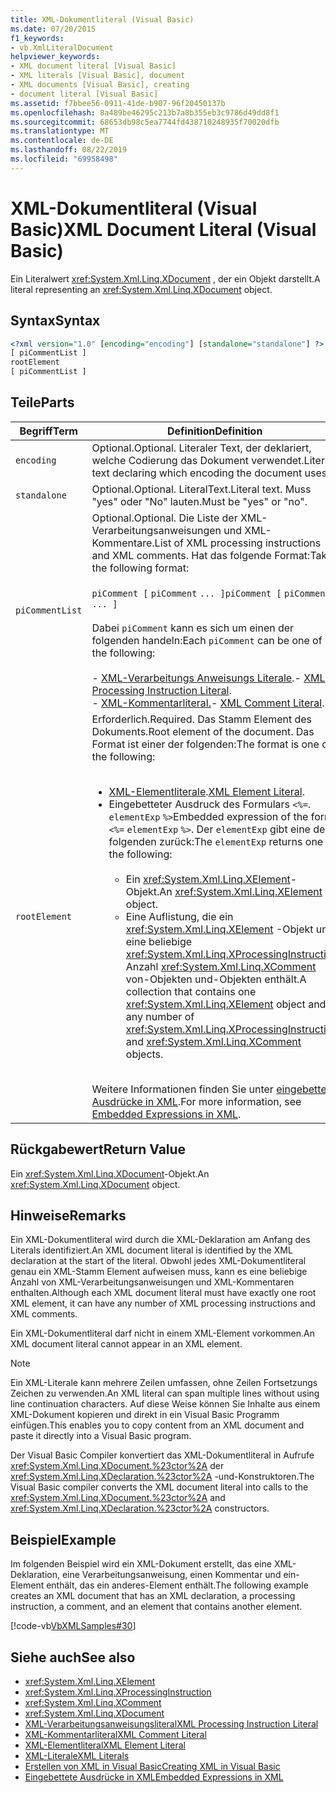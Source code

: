 ```yaml
---
title: XML-Dokumentliteral (Visual Basic)
ms.date: 07/20/2015
f1_keywords:
- vb.XmlLiteralDocument
helpviewer_keywords:
- XML document literal [Visual Basic]
- XML literals [Visual Basic], document
- XML documents [Visual Basic], creating
- document literal [Visual Basic]
ms.assetid: f7bbee56-0911-41de-b907-96f20450137b
ms.openlocfilehash: 8a489be46295c213b7a8b355eb3c9786d49dd8f1
ms.sourcegitcommit: 68653db98c5ea7744fd438710248935f70020dfb
ms.translationtype: MT
ms.contentlocale: de-DE
ms.lasthandoff: 08/22/2019
ms.locfileid: "69958498"
---
```

# <a name="xml-document-literal-visual-basic"></a><span data-ttu-id="881cb-102">XML-Dokumentliteral (Visual Basic)</span><span class="sxs-lookup"><span data-stu-id="881cb-102">XML Document Literal (Visual Basic)</span></span>
<span data-ttu-id="881cb-103">Ein Literalwert <xref:System.Xml.Linq.XDocument> , der ein Objekt darstellt.</span><span class="sxs-lookup"><span data-stu-id="881cb-103">A literal representing an <xref:System.Xml.Linq.XDocument> object.</span></span>  
  
## <a name="syntax"></a><span data-ttu-id="881cb-104">Syntax</span><span class="sxs-lookup"><span data-stu-id="881cb-104">Syntax</span></span>  
  
```xml  
<?xml version="1.0" [encoding="encoding"] [standalone="standalone"] ?>  
[ piCommentList ]  
rootElement  
[ piCommentList ]  
```  
  
## <a name="parts"></a><span data-ttu-id="881cb-105">Teile</span><span class="sxs-lookup"><span data-stu-id="881cb-105">Parts</span></span>  
  
|<span data-ttu-id="881cb-106">Begriff</span><span class="sxs-lookup"><span data-stu-id="881cb-106">Term</span></span>|<span data-ttu-id="881cb-107">Definition</span><span class="sxs-lookup"><span data-stu-id="881cb-107">Definition</span></span>|  
|---|---|  
|`encoding`|<span data-ttu-id="881cb-108">Optional.</span><span class="sxs-lookup"><span data-stu-id="881cb-108">Optional.</span></span> <span data-ttu-id="881cb-109">Literaler Text, der deklariert, welche Codierung das Dokument verwendet.</span><span class="sxs-lookup"><span data-stu-id="881cb-109">Literal text declaring which encoding the document uses.</span></span>|  
|`standalone`|<span data-ttu-id="881cb-110">Optional.</span><span class="sxs-lookup"><span data-stu-id="881cb-110">Optional.</span></span> <span data-ttu-id="881cb-111">LiteralText.</span><span class="sxs-lookup"><span data-stu-id="881cb-111">Literal text.</span></span> <span data-ttu-id="881cb-112">Muss "yes" oder "No" lauten.</span><span class="sxs-lookup"><span data-stu-id="881cb-112">Must be "yes" or "no".</span></span>|  
|`piCommentList`|<span data-ttu-id="881cb-113">Optional.</span><span class="sxs-lookup"><span data-stu-id="881cb-113">Optional.</span></span> <span data-ttu-id="881cb-114">Die Liste der XML-Verarbeitungsanweisungen und XML-Kommentare.</span><span class="sxs-lookup"><span data-stu-id="881cb-114">List of XML processing instructions and XML comments.</span></span> <span data-ttu-id="881cb-115">Hat das folgende Format:</span><span class="sxs-lookup"><span data-stu-id="881cb-115">Takes the following format:</span></span><br /><br /> <span data-ttu-id="881cb-116">`piComment [` `piComment` `... ]`</span><span class="sxs-lookup"><span data-stu-id="881cb-116">`piComment [` `piComment` `... ]`</span></span><br /><br /> <span data-ttu-id="881cb-117">Dabei `piComment` kann es sich um einen der folgenden handeln:</span><span class="sxs-lookup"><span data-stu-id="881cb-117">Each `piComment` can be one of the following:</span></span><br /><br /> <span data-ttu-id="881cb-118">-   [XML-Verarbeitungs Anweisungs Literale](../../../visual-basic/language-reference/xml-literals/xml-processing-instruction-literal.md).</span><span class="sxs-lookup"><span data-stu-id="881cb-118">-   [XML Processing Instruction Literal](../../../visual-basic/language-reference/xml-literals/xml-processing-instruction-literal.md).</span></span><br /><span data-ttu-id="881cb-119">-   [XML-Kommentarliteral.](../../../visual-basic/language-reference/xml-literals/xml-comment-literal.md)</span><span class="sxs-lookup"><span data-stu-id="881cb-119">-   [XML Comment Literal](../../../visual-basic/language-reference/xml-literals/xml-comment-literal.md).</span></span>|  
|`rootElement`|<span data-ttu-id="881cb-120">Erforderlich.</span><span class="sxs-lookup"><span data-stu-id="881cb-120">Required.</span></span> <span data-ttu-id="881cb-121">Das Stamm Element des Dokuments.</span><span class="sxs-lookup"><span data-stu-id="881cb-121">Root element of the document.</span></span> <span data-ttu-id="881cb-122">Das Format ist einer der folgenden:</span><span class="sxs-lookup"><span data-stu-id="881cb-122">The format is one of the following:</span></span><br /><br /> <ul><li><span data-ttu-id="881cb-123">[XML-Elementliterale](../../../visual-basic/language-reference/xml-literals/xml-element-literal.md).</span><span class="sxs-lookup"><span data-stu-id="881cb-123">[XML Element Literal](../../../visual-basic/language-reference/xml-literals/xml-element-literal.md).</span></span></li><li><span data-ttu-id="881cb-124">Eingebetteter Ausdruck des Formulars `<%=`. `elementExp` `%>`</span><span class="sxs-lookup"><span data-stu-id="881cb-124">Embedded expression of the form `<%=` `elementExp` `%>`.</span></span> <span data-ttu-id="881cb-125">Der `elementExp` gibt eine der folgenden zurück:</span><span class="sxs-lookup"><span data-stu-id="881cb-125">The `elementExp` returns one of the following:</span></span><br /><br /> <ul><li><span data-ttu-id="881cb-126">Ein <xref:System.Xml.Linq.XElement>-Objekt.</span><span class="sxs-lookup"><span data-stu-id="881cb-126">An <xref:System.Xml.Linq.XElement> object.</span></span></li><li><span data-ttu-id="881cb-127">Eine Auflistung, die ein <xref:System.Xml.Linq.XElement> -Objekt und eine beliebige <xref:System.Xml.Linq.XProcessingInstruction> Anzahl <xref:System.Xml.Linq.XComment> von-Objekten und-Objekten enthält.</span><span class="sxs-lookup"><span data-stu-id="881cb-127">A collection that contains one <xref:System.Xml.Linq.XElement> object and any number of <xref:System.Xml.Linq.XProcessingInstruction> and <xref:System.Xml.Linq.XComment> objects.</span></span></li></ul></li></ul><br /> <span data-ttu-id="881cb-128">Weitere Informationen finden Sie unter [eingebettete Ausdrücke in XML](../../../visual-basic/programming-guide/language-features/xml/embedded-expressions-in-xml.md).</span><span class="sxs-lookup"><span data-stu-id="881cb-128">For more information, see [Embedded Expressions in XML](../../../visual-basic/programming-guide/language-features/xml/embedded-expressions-in-xml.md).</span></span>|  
  
## <a name="return-value"></a><span data-ttu-id="881cb-129">Rückgabewert</span><span class="sxs-lookup"><span data-stu-id="881cb-129">Return Value</span></span>  
 <span data-ttu-id="881cb-130">Ein <xref:System.Xml.Linq.XDocument>-Objekt.</span><span class="sxs-lookup"><span data-stu-id="881cb-130">An <xref:System.Xml.Linq.XDocument> object.</span></span>  
  
## <a name="remarks"></a><span data-ttu-id="881cb-131">Hinweise</span><span class="sxs-lookup"><span data-stu-id="881cb-131">Remarks</span></span>  
 <span data-ttu-id="881cb-132">Ein XML-Dokumentliteral wird durch die XML-Deklaration am Anfang des Literals identifiziert.</span><span class="sxs-lookup"><span data-stu-id="881cb-132">An XML document literal is identified by the XML declaration at the start of the literal.</span></span> <span data-ttu-id="881cb-133">Obwohl jedes XML-Dokumentliteral genau ein XML-Stamm Element aufweisen muss, kann es eine beliebige Anzahl von XML-Verarbeitungsanweisungen und XML-Kommentaren enthalten.</span><span class="sxs-lookup"><span data-stu-id="881cb-133">Although each XML document literal must have exactly one root XML element, it can have any number of XML processing instructions and XML comments.</span></span>  
  
 <span data-ttu-id="881cb-134">Ein XML-Dokumentliteral darf nicht in einem XML-Element vorkommen.</span><span class="sxs-lookup"><span data-stu-id="881cb-134">An XML document literal cannot appear in an XML element.</span></span>  
  
> [!NOTE]
> <span data-ttu-id="881cb-135">Ein XML-Literale kann mehrere Zeilen umfassen, ohne Zeilen Fortsetzungs Zeichen zu verwenden.</span><span class="sxs-lookup"><span data-stu-id="881cb-135">An XML literal can span multiple lines without using line continuation characters.</span></span> <span data-ttu-id="881cb-136">Auf diese Weise können Sie Inhalte aus einem XML-Dokument kopieren und direkt in ein Visual Basic Programm einfügen.</span><span class="sxs-lookup"><span data-stu-id="881cb-136">This enables you to copy content from an XML document and paste it directly into a Visual Basic program.</span></span>  
  
 <span data-ttu-id="881cb-137">Der Visual Basic Compiler konvertiert das XML-Dokumentliteral in Aufrufe <xref:System.Xml.Linq.XDocument.%23ctor%2A> der <xref:System.Xml.Linq.XDeclaration.%23ctor%2A> -und-Konstruktoren.</span><span class="sxs-lookup"><span data-stu-id="881cb-137">The Visual Basic compiler converts the XML document literal into calls to the <xref:System.Xml.Linq.XDocument.%23ctor%2A> and <xref:System.Xml.Linq.XDeclaration.%23ctor%2A> constructors.</span></span>  
  
## <a name="example"></a><span data-ttu-id="881cb-138">Beispiel</span><span class="sxs-lookup"><span data-stu-id="881cb-138">Example</span></span>  
 <span data-ttu-id="881cb-139">Im folgenden Beispiel wird ein XML-Dokument erstellt, das eine XML-Deklaration, eine Verarbeitungsanweisung, einen Kommentar und ein-Element enthält, das ein anderes-Element enthält.</span><span class="sxs-lookup"><span data-stu-id="881cb-139">The following example creates an XML document that has an XML declaration, a processing instruction, a comment, and an element that contains another element.</span></span>  
  
 [!code-vb[VbXMLSamples#30](~/samples/snippets/visualbasic/VS_Snippets_VBCSharp/VbXMLSamples/VB/XMLSamples13.vb#30)]  
  
## <a name="see-also"></a><span data-ttu-id="881cb-140">Siehe auch</span><span class="sxs-lookup"><span data-stu-id="881cb-140">See also</span></span>

- <xref:System.Xml.Linq.XElement>
- <xref:System.Xml.Linq.XProcessingInstruction>
- <xref:System.Xml.Linq.XComment>
- <xref:System.Xml.Linq.XDocument>
- [<span data-ttu-id="881cb-141">XML-Verarbeitungsanweisungsliteral</span><span class="sxs-lookup"><span data-stu-id="881cb-141">XML Processing Instruction Literal</span></span>](../../../visual-basic/language-reference/xml-literals/xml-processing-instruction-literal.md)
- [<span data-ttu-id="881cb-142">XML-Kommentarliteral</span><span class="sxs-lookup"><span data-stu-id="881cb-142">XML Comment Literal</span></span>](../../../visual-basic/language-reference/xml-literals/xml-comment-literal.md)
- [<span data-ttu-id="881cb-143">XML-Elementliteral</span><span class="sxs-lookup"><span data-stu-id="881cb-143">XML Element Literal</span></span>](../../../visual-basic/language-reference/xml-literals/xml-element-literal.md)
- [<span data-ttu-id="881cb-144">XML-Literale</span><span class="sxs-lookup"><span data-stu-id="881cb-144">XML Literals</span></span>](../../../visual-basic/language-reference/xml-literals/index.md)
- [<span data-ttu-id="881cb-145">Erstellen von XML in Visual Basic</span><span class="sxs-lookup"><span data-stu-id="881cb-145">Creating XML in Visual Basic</span></span>](../../../visual-basic/programming-guide/language-features/xml/creating-xml.md)
- [<span data-ttu-id="881cb-146">Eingebettete Ausdrücke in XML</span><span class="sxs-lookup"><span data-stu-id="881cb-146">Embedded Expressions in XML</span></span>](../../../visual-basic/programming-guide/language-features/xml/embedded-expressions-in-xml.md)
